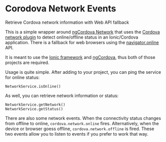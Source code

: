 # Corodova Network Events
Retrieve Cordova network information with Web API fallback

This is a simple wrapper around [ngCordova Network](http://ngcordova.com/docs/plugins/network/) that uses the [Cordova network plugin](https://github.com/apache/cordova-plugin-network-information) to detect online/offline status in an Ionic/Cordova application. There is a fallback for web browsers using the [navigator.online](https://html.spec.whatwg.org/multipage/browsers.html#browser-state) API.

It is meant to use the [Ionic framework](http://ionicframework.com) and [ngCordova](http://ngcordova.com), thus both of those projects are required.

Usage is quite simple. After adding to your project, you can ping the service for online status:

```
NetworkService.isOnline()
```

As well, you can retrieve network information or status: 

```
NetworkService.getNetwork()
NetworkService.getStatus()
```

There are also some network events. When the connectivity status changes from offline to online, `cordova.network.online` fires. Alternatively, when the device or browser goess offline, `cordova.network.offline` is fired. These two events allow you to listen to events if you prefer to work that way.